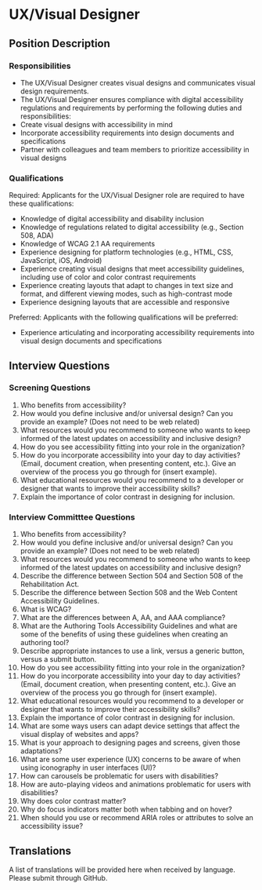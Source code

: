 # UX/Visual Designer

## Position Description

### Responsibilities
- The UX/Visual Designer creates visual designs and communicates visual design requirements.
- The UX/Visual Designer ensures compliance with digital accessibility regulations and requirements by performing the following duties and responsibilities:
- Create visual designs with accessibility in mind
- Incorporate accessibility requirements into design documents and specifications
- Partner with colleagues and team members to prioritize accessibility in visual designs

### Qualifications
Required: Applicants for the UX/Visual Designer role are required to have these qualifications:
- Knowledge of digital accessibility and disability inclusion
- Knowledge of regulations related to digital accessibility (e.g., Section 508, ADA)
- Knowledge of WCAG 2.1 AA requirements
- Experience designing for platform technologies (e.g., HTML, CSS, JavaScript, iOS, Android)
- Experience creating visual designs that meet accessibility guidelines, including use of color and color contrast requirements
- Experience creating layouts that adapt to changes in text size and format, and different viewing modes, such as high-contrast mode
- Experience designing layouts that are accessible and responsive

Preferred: Applicants with the following qualifications will be preferred:
- Experience articulating and incorporating accessibility requirements into visual design documents and specifications

## Interview Questions

### Screening Questions
1. Who benefits from accessibility?
2. How would you define inclusive and/or universal design? Can you provide an example? (Does not need to be web related)
3. What resources would you recommend to someone who wants to keep informed of the latest updates on accessibility and inclusive design?
4. How do you see accessibility fitting into your role in the organization?
5. How do you incorporate accessibility into your day to day activities? (Email, document creation, when presenting content, etc.). Give an overview of the process you go through for (insert example).
6. What educational resources would you recommend to a developer or designer that wants to improve their accessibility skills?
7. Explain the importance of color contrast in designing for inclusion.

### Interview Committtee Questions
1. Who benefits from accessibility?
2. How would you define inclusive and/or universal design? Can you provide an example? (Does not need to be web related)
3. What resources would you recommend to someone who wants to keep informed of the latest updates on accessibility and inclusive design?
4. Describe the difference between Section 504 and Section 508 of the Rehabilitation Act.
5. Describe the difference between Section 508 and the Web Content Accessibility Guidelines.
6. What is WCAG?
7. What are the differences between A, AA, and AAA compliance?
8. What are the Authoring Tools Accessibility Guidelines and what are some of the benefits of using these guidelines when creating an authoring tool?
9. Describe appropriate instances to use a link, versus a generic button, versus a submit button.
10. How do you see accessibility fitting into your role in the organization?
11. How do you incorporate accessibility into your day to day activities? (Email, document creation, when presenting content, etc.). Give an overview of the process you go through for (insert example).
12. What educational resources would you recommend to a developer or designer that wants to improve their accessibility skills?
13. Explain the importance of color contrast in designing for inclusion.
14. What are some ways users can adapt device settings that affect the visual display of websites and apps?
15. What is your approach to designing pages and screens, given those adaptations?
16. What are some user experience (UX) concerns to be aware of when using iconography in user interfaces (UI)?
17. How can carousels be problematic for users with disabilities?
18. How are auto-playing videos and animations problematic for users with disabilities?
19. Why does color contrast matter?
20. Why do focus indicators matter both when tabbing and on hover?
21. When should you use or recommend ARIA roles or attributes to solve an accessibility issue?

## Translations
A list of translations will be provided here when received by language. Please submit through GitHub.
